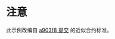 # 注意

此示例改编自 [a903f8 提交](https://github.com/near/near-sdk-rs/tree/a903f8c44a7be363d960838d92afdb22d1ce8b87/near-contract-standards) 的近似合约标准。
